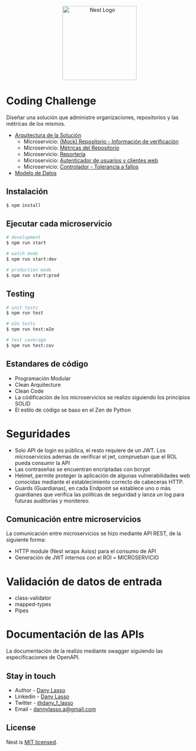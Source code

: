 <p align="center">
  <img src="https://nestjs.com/img/logo-small.svg" width="200" alt="Nest Logo" />
</p>


# Coding Challenge
Diseñar una solución que administre organizaciones, repositorios y las métricas de los mismos.
- [Arquitectura de la Solución]()
    + Microservicio: [(Mock) Repositorio - Información de verificación]()
    + Microservicio: [Métricas del Repositorio]()
    + Microservicio: [Reportería]()  
    + Microservicio: [Autenticador de usuarios y clientes web]()
    + Microservicio: [Controlador - Tolerancia a fallos]()
- [Modelo de Datos]()
## Instalación

```bash
$ npm install
```

## Ejecutar cada microservicio

```bash
# development
$ npm run start

# watch mode
$ npm run start:dev

# production mode
$ npm run start:prod
```

## Testing

```bash
# unit tests
$ npm run test

# e2e tests
$ npm run test:e2e

# test coverage
$ npm run test:cov
```

## Estandares de código
- Programación Modular
- Clean Arquitecture
- Clean Code
- La códificación de los microservicios se realizo siguiendo los principios SOLID
- El estilo de código se baso en el Zen de Python

# Seguridades
- Solo API de login es pública, el resto requiere de un JWT. Los microservicios ademas de verificar el jwt, comprueban que el ROL pueda consumir la API
- Las contraseñas se encuentran encriptadas con bcrypt
- Helmet, permite proteger la aplicación de algunas vulnerabilidades web conocidas mediante el establecimiento correcto de cabeceras HTTP.
- Guards (Guardianas), en cada Endpoint se establece uno o más guardianes que verifica las políticas de seguridad y lanza un log para futuras auditorias y monitereo.

## Comunicación entre microservicios
La comunicación entre microservicios se hizo mediante API REST, de la siguiente forma:

- HTTP module (Nest wraps Axios) para el consumo de API
- Generación de JWT internos con el ROl = MICROSERVICIO

# Validación de datos de entrada
 - class-validator
 - mapped-types
 - Pipes

 # Documentación de las APIs
 La documentación de la realizo mediante swagger siguiendo las especificaciones de OpenAPI.
## Stay in touch

- Author - [Dany Lasso](https://dflasso.github.io/)
- Linkedin - [Dany Lasso](https://www.linkedin.com/in/dany-lasso-10683b124/)
- Twitter - [@dany_f_lasso](https://twitter.com/dany_f_lasso)
- Email - [dannylasso.a@gmail.com](mailto:dannylasso.a@gmail.com)

## License

Nest is [MIT licensed](LICENSE).
